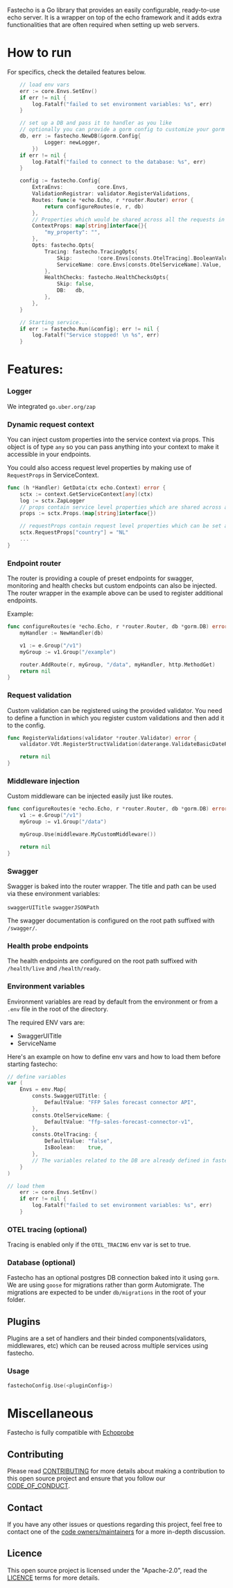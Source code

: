 Fastecho is a Go library that provides an easily configurable, ready-to-use echo server. It is a wrapper on top of the echo framework and it adds extra functionalities that are often required when setting up web servers.

# How to run
For specifics, check the detailed features below.
```go
    // load env vars
    err := core.Envs.SetEnv()
	if err != nil {
		log.Fatalf("failed to set environment variables: %s", err)
	}

    // set up a DB and pass it to handler as you like
	// optionally you can provide a gorm config to customize your gorm instance
	db, err := fastecho.NewDB(&gorm.Config{
			Logger: newLogger,
		})
	if err != nil {
		log.Fatalf("failed to connect to the database: %s", err)
	}

	config := fastecho.Config{
		ExtraEnvs:           core.Envs,
		ValidationRegistrar: validator.RegisterValidations,
		Routes: func(e *echo.Echo, r *router.Router) error {
			return configureRoutes(e, r, db)
		},
		// Properties which would be shared across all the requests in the service via ServiceContext
		ContextProps: map[string]interface{}{
			"my_property": "",
		},
		Opts: fastecho.Opts{
			Tracing: fastecho.TracingOpts{
				Skip:        !core.Envs[consts.OtelTracing].BooleanValue,
				ServiceName: core.Envs[consts.OtelServiceName].Value,
			},
			HealthChecks: fastecho.HealthChecksOpts{
				Skip: false,
				DB:   db,
			},
		},
	}

	// Starting service...
	if err := fastecho.Run(&config); err != nil {
		log.Fatalf("Service stopped! \n %s", err)
	}
```

# Features:

### Logger
We integrated `go.uber.org/zap`

### Dynamic request context
You can inject custom properties into the service context via props. This object is of type `any` so you can pass anything into your context to make it accessible in your endpoints.

You could also access request level properties by making use of `RequestProps` in ServiceContext.

```go
func (h *Handler) GetData(ctx echo.Context) error {
    sctx := context.GetServiceContext[any](ctx)
    log := sctx.ZapLogger
	// props contain service level properties which are shared across all requests
	props := sctx.Props.(map[string]interface{})

	// requestProps contain request level properties which can be set and accessed from within the handler or middleware
	sctx.RequestProps["country"] = "NL"
    ...
}
```

### Endpoint router
The router is providing a couple of preset endpoints for swagger, monitoring and health checks but custom endpoints can also be injected. The router wrapper in the example above can be used to register additional endpoints.

Example:
```go
func configureRoutes(e *echo.Echo, r *router.Router, db *gorm.DB) error {
	myHandler := NewHandler(db)

	v1 := e.Group("/v1")
	myGroup := v1.Group("/example")

	router.AddRoute(r, myGroup, "/data", myHandler, http.MethodGet)
	return nil
}
```
### Request validation
Custom validation can be registered using the provided validator. You need to define a function in which you register custom validations and then add it to the config.
```go
func RegisterValidations(validator *router.Validator) error {
	validator.Vdt.RegisterStructValidation(daterange.ValidateBasicDateRange(), daterange.BasicDateRange{})

	return nil
}
```
### Middleware injection
Custom middleware can be injected easily just like routes.
```go
func configureRoutes(e *echo.Echo, r *router.Router, db *gorm.DB) error {
	v1 := e.Group("/v1")
	myGroup := v1.Group("/data")

	myGroup.Use(middleware.MyCustomMiddleware())

	return nil
}
```
### Swagger
Swagger is baked into the router wrapper. The title and path can be used via these environment variables:

`swaggerUITitle`
`swaggerJSONPath`

The swagger documentation is configured on the root path suffixed with `/swagger/`.
### Health probe endpoints
The health endpoints are configured on the root path suffixed with `/health/live` and `/health/ready`.
### Environment variables
Environment variables are read by default from the environment or from a `.env` file in the root of the directory.

The required ENV vars are:
* SwaggerUITitle
* ServiceName

Here's an example on how to define env vars and how to load them before starting fastecho:
```go
// define variables
var (
	Envs = env.Map{
		consts.SwaggerUITitle: {
			DefaultValue: "FFP Sales forecast connector API",
		},
		consts.OtelServiceName: {
			DefaultValue: "ffp-sales-forecast-connector-v1",
		},
		consts.OtelTracing: {
			DefaultValue: "false",
			IsBoolean:    true,
		},
		// The variables related to the DB are already defined in fastecho
	}
)

// load them
    err := core.Envs.SetEnv()
	if err != nil {
		log.Fatalf("failed to set environment variables: %s", err)
	}
```
### OTEL tracing (optional)
Tracing is enabled only if the `OTEL_TRACING` env var is set to true.
### Database (optional)
Fastecho has an optional postgres DB connection baked into it using `gorm`. We are using `goose` for migrations rather than gorm Automigrate. The migrations are expected to be under `db/migrations` in the root of your folder.

## Plugins

Plugins are a set of handlers and their binded components(validators, middlewares, etc) which can be reused across multiple services using fastecho.

### Usage

```go
fastechoConfig.Use(<pluginConfig>)
```

# Miscellaneous
Fastecho is fully compatible with [Echoprobe](https://github.com/ingka-group/echoprobe)


## Contributing
Please read [CONTRIBUTING](./CONTRIBUTING.md) for more details about making a contribution to this open source project and ensure that you follow our [CODE_OF_CONDUCT](./CODE_OF_CONDUCT.md).


## Contact
If you have any other issues or questions regarding this project, feel free to contact one of the [code owners/maintainers](.github/CODEOWNERS) for a more in-depth discussion.

## Licence
This open source project is licensed under the "Apache-2.0", read the [LICENCE](./LICENCE.md) terms for more details.
